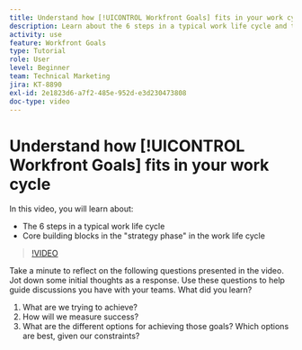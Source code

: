 ```yaml
---
title: Understand how [!UICONTROL Workfront Goals] fits in your work cycle
description: Learn about the 6 steps in a typical work life cycle and the core building blocks in the "strategy phase" in the work life cycle.
activity: use
feature: Workfront Goals
type: Tutorial
role: User
level: Beginner
team: Technical Marketing
jira: KT-8890
exl-id: 2e1823d6-a7f2-485e-952d-e3d230473808
doc-type: video
---
```

# Understand how [!UICONTROL Workfront Goals] fits in your work cycle

In this video, you will learn about:

* The 6 steps in a typical work life cycle
* Core building blocks in the "strategy phase" in the work life cycle

>[!VIDEO](https://video.tv.adobe.com/v/335184/?quality=12&learn=on&enablevpops)

<!--
Your turn graphic
-->

Take a minute to reflect on the following questions presented in the video. Jot down some initial thoughts as a response. Use these questions to help guide discussions you have with your teams. What did you learn?

1. What are we trying to achieve?
1. How will we measure success?
1. What are the different options for achieving those goals? Which options are best, given our constraints?
